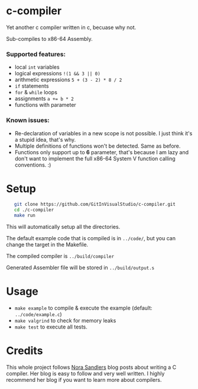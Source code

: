# c-compiler
Yet another c compiler written in c, becuase why not.

Sub-compiles to x86-64 Assembly.

### Supported features:
  - local ```int``` variables
  - logical expressions ```!(1 && 3 || 0)```
  - arithmetic expressions ```5 + (3 - 2) * 8 / 2```
  - ```if``` statements
  - ```for``` & ```while``` loops
  - assignments ```a += b * 2```
  - functions with parameter
 
 ### Known issues:
  - Re-declaration of variables in a new scope is not possible. I just think it's a stupid idea, that's why.
  - Multiple definitions of functions won't be detected. Same as before.
  - Functions only support up to **6** parameter, that's because I am lazy and don't want to implement the full x86-64 System V function calling conventions. :)

# Setup
```bash
   git clone https://github.com/GitInVisualStudio/c-compiler.git
   cd ./c-compiler
   make run
```

This will automatically setup all the directories. 

The default example code that is compiled is in ```../code/```, but you can change the target in the Makefile.

The compiled compiler is ```../build/compiler```

Generated Assembler file will be stored in ```../build/output.s```

# Usage
  - ```make example``` to compile & execute the example (default: ```../code/example.c```)
  - ```make valgrind``` to check for memory leaks
  - ```make test``` to execute all tests.

# Credits
This whole project follows [Nora Sandlers](https://norasandler.com) blog posts about writing a C compiler. Her blog is easy to follow and very well written. I highly recommend her blog if you want to learn more about compilers.
